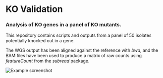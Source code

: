 # KO Validation

### Analysis of KO genes in a panel of KO mutants.

This repository contains scripts and outputs from a panel of 50 isolates potentially knocked out in a gene.

The WGS output has been aligned against the reference with _bwa_, and the BAM files have been used to produce a matrix of raw counts using _featureCount_ from the _subread_ package.

![Example screenshot](screenshot/strain03_confirmed.png)
